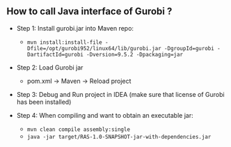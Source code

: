 ## How to call Java interface of Gurobi ?
- Step 1: Install gurobi.jar into Maven repo:
  - ```mvn install:install-file -Dfile=/opt/gurobi952/linux64/lib/gurobi.jar -DgroupId=gurobi -DartifactId=gurobi -Dversion=9.5.2 -Dpackaging=jar```
- Step 2: Load Gurobi jar
  - pom.xml -> Maven -> Reload project
- Step 3: Debug and Run project in IDEA (make sure that license of Gurobi has been installed)

- Step 4: When compiling and want to obtain an executable jar:
  - ```mvn clean compile assembly:single```
  - ```java -jar target/RAS-1.0-SNAPSHOT-jar-with-dependencies.jar```